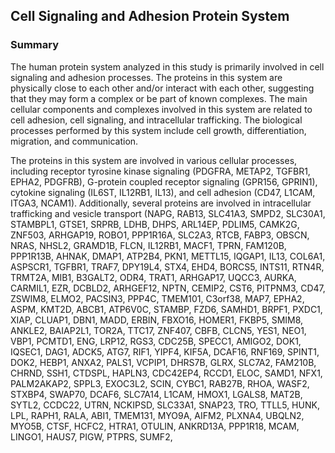 ## Cell Signaling and Adhesion Protein System

### Summary

The human protein system analyzed in this study is primarily involved in cell signaling and adhesion processes. The proteins in this system are physically close to each other and/or interact with each other, suggesting that they may form a complex or be part of known complexes. The main cellular components and complexes involved in this system are related to cell adhesion, cell signaling, and intracellular trafficking. The biological processes performed by this system include cell growth, differentiation, migration, and communication.

The proteins in this system are involved in various cellular processes, including receptor tyrosine kinase signaling (PDGFRA, METAP2, TGFBR1, EPHA2, PDGFRB), G-protein coupled receptor signaling (GPR156, GPRIN1), cytokine signaling (IL6ST, IL12RB1, IL13), and cell adhesion (CD47, L1CAM, ITGA3, NCAM1). Additionally, several proteins are involved in intracellular trafficking and vesicle transport (NAPG, RAB13, SLC41A3, SMPD2, SLC30A1, STAMBPL1, GTSE1, SRPRB, LDHB, DHPS, ARL14EP, PDLIM5, CAMK2G, ZNF503, ARHGAP19, ROBO1, PPP1R16A, SLC2A3, RTCB, FABP3, OBSCN, NRAS, NHSL2, GRAMD1B, FLCN, IL12RB1, MACF1, TPRN, FAM120B, PPP1R13B, AHNAK, DMAP1, ATP2B4, PKN1, METTL15, IQGAP1, IL13, COL6A1, ASPSCR1, TGFBR1, TRAF7, DPY19L4, STX4, EHD4, BORCS5, INTS11, RTN4R, TRMT2A, MIB1, B3GALT2, ODR4, TRAT1, ARHGAP17, UQCC3, AURKA, CARMIL1, EZR, DCBLD2, ARHGEF12, NPTN, CEMIP2, CST6, PITPNM3, CD47, ZSWIM8, ELMO2, PACSIN3, PPP4C, TMEM101, C3orf38, MAP7, EPHA2, ASPM, KMT2D, ABCB1, ATP6V0C, STAMBP, FZD6, SAMHD1, BRPF1, PXDC1, XIAP, CLUAP1, DBN1, MADD, ERBIN, FBXO16, HOMER1, FKBP5, SMIM8, ANKLE2, BAIAP2L1, TOR2A, TTC17, ZNF407, CBFB, CLCN5, YES1, NEO1, VBP1, PCMTD1, ENG, LRP12, RGS3, CDC25B, SPECC1, AMIGO2, DOK1, IQSEC1, DAG1, ADCK5, ATG7, RIF1, YIPF4, KIF5A, DCAF16, RNF169, SPINT1, DOK2, HEBP1, ANXA2, PALS1, VCPIP1, DHRS7B, GLRX, SLC7A2, FAM210B, CHRND, SSH1, CTDSPL, HAPLN3, CDC42EP4, RCCD1, ELOC, SAMD1, NFX1, PALM2AKAP2, SPPL3, EXOC3L2, SCIN, CYBC1, RAB27B, RHOA, WASF2, STXBP4, SWAP70, DCAF6, SLC7A14, L1CAM, HMOX1, LGALS8, MAT2B, SYTL2, CCDC22, UTRN, NCKIPSD, SLC33A1, SNAP23, TRO, TTLL5, HUNK, LPL, RAPH1, RALA, ABI1, TMEM131, MYO9A, AIFM2, PLXNA4, UBQLN2, MYO5B, CTSF, HCFC2, HTRA1, OTULIN, ANKRD13A, PPP1R18, MCAM, LINGO1, HAUS7, PIGW, PTPRS, SUMF2,